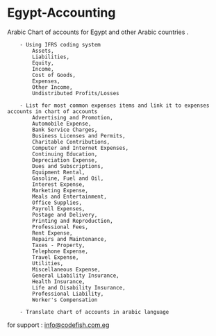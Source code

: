 # Egypt-Accounting
Arabic Chart of accounts for Egypt and other Arabic countries .

        - Using IFRS coding system
            Assets,
            Liabilities,
            Equity,
            Income,
            Cost of Goods,
            Expenses,
            Other Income,
            Undistributed Profits/Losses
        
        - List for most common expenses items and link it to expenses accounts in chart of accounts 
            Advertising and Promotion,
            Automobile Expense,
            Bank Service Charges,
            Business Licenses and Permits,
            Charitable Contributions,
            Computer and Internet Expenses,
            Continuing Education,
            Depreciation Expense,
            Dues and Subscriptions,
            Equipment Rental,
            Gasoline, Fuel and Oil,
            Interest Expense,
            Marketing Expense,
            Meals and Entertainment,
            Office Supplies,
            Payroll Expenses,
            Postage and Delivery,
            Printing and Reproduction,
            Professional Fees,
            Rent Expense,
            Repairs and Maintenance,
            Taxes - Property,
            Telephone Expense,
            Travel Expense,
            Utilities,
            Miscellaneous Expense,
            General Liability Insurance,
            Health Insurance,
            Life and Disability Insurance,
            Professional Liability,
            Worker's Compensation
            
        - Translate chart of accounts in arabic language

for support : info@codefish.com.eg   
